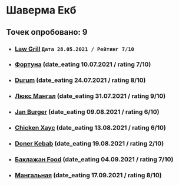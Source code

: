 # Шаверма Екб
## Точек опробовано: 9

- ### [Law Grill](https://vk.com/wall-94096426_19270) ```Дата 28.05.2021 / Рейтинг 7/10 ```
- ### [Фортуна](https://vk.com/wall-94096426_19283) (date_eating 10.07.2021 / rating 7/10)
- ### [Durum](https://vk.com/wall-94096426_19355) (date_eating 24.07.2021 / rating 8/10)
- ### [Люкс Мангал](https://vk.com/wall-94096426_19383) (date_eating 31.07.2021 / rating 9/10)
- ### [Jan Burger](https://vk.com/wall-94096426_19428) (date_eating 09.08.2021 / rating 6/10)
- ### [Chicken Хаус](https://vk.com/wall-94096426_19452) (date_eating 13.08.2021 / rating 6/10)
- ### [Doner Kebab](https://vk.com/wall-94096426_19558) (date_eating 19.08.2021 / rating 2/10)
- ### [Баклажан Food](https://vk.com/wall-94096426_19579) (date_eating 04.09.2021 / rating 7/10)
- ### [Мангальная](https://vk.com/wall-94096426_19677) (date_eating 17.09.2021 / rating 8/10)
